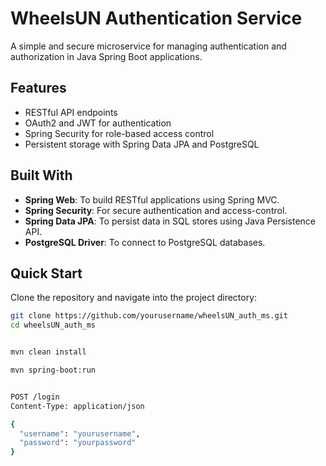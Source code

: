 # WheelsUN Authentication Service

A simple and secure microservice for managing authentication and authorization in Java Spring Boot applications.

## Features

- RESTful API endpoints
- OAuth2 and JWT for authentication
- Spring Security for role-based access control
- Persistent storage with Spring Data JPA and PostgreSQL

## Built With

- **Spring Web**: To build RESTful applications using Spring MVC.
- **Spring Security**: For secure authentication and access-control.
- **Spring Data JPA**: To persist data in SQL stores using Java Persistence API.
- **PostgreSQL Driver**: To connect to PostgreSQL databases.

## Quick Start

Clone the repository and navigate into the project directory:

```bash
git clone https://github.com/yourusername/wheelsUN_auth_ms.git
cd wheelsUN_auth_ms


mvn clean install

mvn spring-boot:run


POST /login
Content-Type: application/json

{
  "username": "yourusername",
  "password": "yourpassword"
}
